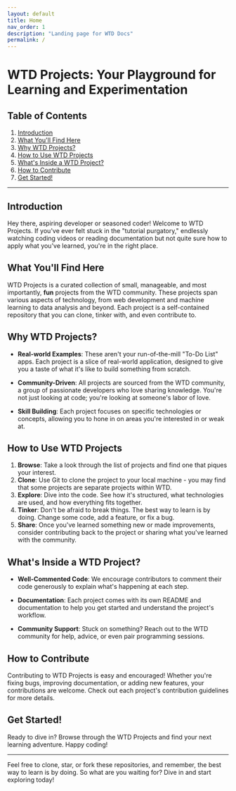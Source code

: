 ```yaml
---
layout: default
title: Home
nav_order: 1
description: "Landing page for WTD Docs"
permalink: /
---
```


# WTD Projects: Your Playground for Learning and Experimentation

## Table of Contents

1. [Introduction](#introduction)
2. [What You'll Find Here](#what-youll-find-here)
3. [Why WTD Projects?](#why-wtd-projects)
4. [How to Use WTD Projects](#how-to-use-wtd-projects)
5. [What's Inside a WTD Project?](#whats-inside-a-wtd-project)
6. [How to Contribute](#how-to-contribute)
7. [Get Started!](#get-started)

---

## Introduction

Hey there, aspiring developer or seasoned coder! Welcome to WTD Projects. If you've ever felt stuck in the "tutorial purgatory," endlessly watching coding videos or reading documentation but not quite sure how to apply what you've learned, you're in the right place.

## What You'll Find Here

WTD Projects is a curated collection of small, manageable, and most importantly, **fun** projects from the WTD community. These projects span various aspects of technology, from web development and machine learning to data analysis and beyond. Each project is a self-contained repository that you can clone, tinker with, and even contribute to.

## Why WTD Projects?

- **Real-world Examples**: These aren't your run-of-the-mill "To-Do List" apps. Each project is a slice of real-world application, designed to give you a taste of what it's like to build something from scratch.
  
- **Community-Driven**: All projects are sourced from the WTD community, a group of passionate developers who love sharing knowledge. You're not just looking at code; you're looking at someone's labor of love.
  
- **Skill Building**: Each project focuses on specific technologies or concepts, allowing you to hone in on areas you're interested in or weak at.

## How to Use WTD Projects

1. **Browse**: Take a look through the list of projects and find one that piques your interest.
2. **Clone**: Use Git to clone the project to your local machine - you may find that some projects are separate projects within WTD.
3. **Explore**: Dive into the code. See how it's structured, what technologies are used, and how everything fits together.
4. **Tinker**: Don't be afraid to break things. The best way to learn is by doing. Change some code, add a feature, or fix a bug.
5. **Share**: Once you've learned something new or made improvements, consider contributing back to the project or sharing what you've learned with the community.

## What's Inside a WTD Project?

- **Well-Commented Code**: We encourage contributors to comment their code generously to explain what's happening at each step.
  
- **Documentation**: Each project comes with its own README and documentation to help you get started and understand the project's workflow.
  
- **Community Support**: Stuck on something? Reach out to the WTD community for help, advice, or even pair programming sessions.

## How to Contribute

Contributing to WTD Projects is easy and encouraged! Whether you're fixing bugs, improving documentation, or adding new features, your contributions are welcome. Check out each project's contribution guidelines for more details.

## Get Started!

Ready to dive in? Browse through the WTD Projects and find your next learning adventure. Happy coding!

---

Feel free to clone, star, or fork these repositories, and remember, the best way to learn is by doing. So what are you waiting for? Dive in and start exploring today!